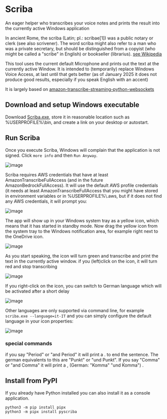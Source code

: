 # Scriba

An eager helper who transcribes your voice notes and prints the result into the currently active Windows application

In ancient Rome, the scriba (Latin; pl.: scribae[1]) was a public notary or clerk (see also scrivener). The word scriba might also refer to a man who was a private secretary, but should be distinguished from a copyist (who might be called a "scribe" in English) or bookseller (librarius). [see Wikipedia](https://en.wikipedia.org/wiki/Scriba_(ancient_Rome))

This tool uses the current default Microphone and prints out the text at the currently active Window. It is intended to (temporarily) replace Windows Voice Access, at last until that gets better (as of January 2025 it does not produce good results, especially if you speak English with an accent)

It is largely based on [amazon-transcribe-streaming-python-websockets](https://github.com/aws-samples/amazon-transcribe-streaming-python-websockets)

## Download and setup Windows executable

Download [Scriba.exe](https://github.com/dirkpetersen/scriba/raw/refs/heads/download/scriba.exe), store it in reasonable location such as %USERPROFILE%\bin, and create a link on your desktop or autostart. 


## Run Scriba

Once you execute Scriba, Windows will complain that the application is not signed. Click `more info` and then `Run Anyway`.

![image](https://github.com/user-attachments/assets/dbb764e1-a278-49a0-bf7a-ead4952808fe)

Scriba requires AWS credentials that have at least AmazonTranscribeFullAccess (and in the future AmazonBedrockFullAccess). It will use the default AWS profile credentials (it needs at least AmazonTranscribeFullAccess that you might have stored in environment variables or in %USERPROFILE%\\.aws, but if it does not find any AWS credentials, it will prompt you:

![image](https://github.com/user-attachments/assets/c7efab4a-4cd9-48b2-80c3-43fe37cc4e4a)

The app will show up in your Windows system tray as a yellow icon, which means that it has started in standby mode. Now drag the yellow icon from the system tray to the Windows notification area, for example right next to the OneDrive icon.

![image](https://github.com/user-attachments/assets/fae28182-36d3-4bba-a5b4-81f2b3fdd129)

As you start speaking, the icon will turn green and transcribe and print the text in the currently active window.  if you (left)click on the icon, it will turn red and stop transcribing 

![image](https://github.com/user-attachments/assets/0d85f860-4641-4f8a-b38e-97e7f4a0ade0)

If you right-click on the icon, you can switch to German language which will be activated after a short delay

![image](https://github.com/user-attachments/assets/d6dc1906-2c45-4abc-8d73-5ac61cdad20a)

Other languages are only supported via command line, for example `scriba.exe --language=it-IT` and you can simply configure the default language in your icon properties:

![image](https://github.com/user-attachments/assets/b863d844-d962-444a-9e49-2679712db11b)

### special commands 

if you say "Period" or "and Period" it will print a . to end the sentence. The german equivalents to this are "Punkt" or "und Punkt". If you say "Comma" or "and Comma" it will print a , (German: "Komma" "und Komma") . 


## Install from PyPI

If you already have Python installed you can also install it as a console application. 

```
python3 -m pip install pipx
python3 -m pipx install pyscriba
